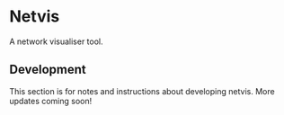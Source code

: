 # Netvis

A network visualiser tool.

## Development

This section is for notes and instructions about developing netvis. More updates coming soon!
